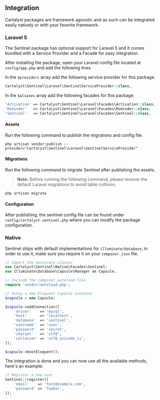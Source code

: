 ## Integration

Cartalyst packages are framework agnostic and as such can be integrated easily natively or with your favorite framework.

### Laravel 5

The Sentinel package has optional support for Laravel 5 and it comes bundled with a Service Provider and a Facade for easy integration.

After installing the package, open your Laravel config file located at `config/app.php` and add the following lines.

In the `$providers` array add the following service provider for this package.

```php
Cartalyst\Sentinel\Laravel\SentinelServiceProvider::class,
```

In the `$aliases` array add the following facades for this package.

```php
'Activation' => Cartalyst\Sentinel\Laravel\Facades\Activation::class,
'Reminder'   => Cartalyst\Sentinel\Laravel\Facades\Reminder::class,
'Sentinel'   => Cartalyst\Sentinel\Laravel\Facades\Sentinel::class,
```

#### Assets

Run the following command to publish the migrations and config file.

`php artisan vendor:publish --provider="Cartalyst\Sentinel\Laravel\SentinelServiceProvider"`

#### Migrations

Run the following command to migrate Sentinel after publishing the assets.

> **Note:** Before running the following command, please remove the default Laravel migrations to avoid table collision.

`php artisan migrate`

#### Configuration

After publishing, the sentinel config file can be found under `config/cartalyst.sentinel.php` where you can modify the package configuration.

### Native

Sentinel ships with default implementations for `illuminate/database`, in order to use it, make sure you require it on your `composer.json` file.

```php
// Import the necessary classes
use Cartalyst\Sentinel\Native\Facades\Sentinel;
use Illuminate\Database\Capsule\Manager as Capsule;

// Include the composer autoload file
require 'vendor/autoload.php';

// Setup a new Eloquent Capsule instance
$capsule = new Capsule;

$capsule->addConnection([
    'driver'    => 'mysql',
    'host'      => 'localhost',
    'database'  => 'sentinel',
    'username'  => 'user',
    'password'  => 'secret',
    'charset'   => 'utf8',
    'collation' => 'utf8_unicode_ci',
]);

$capsule->bootEloquent();
```

The integration is done and you can now use all the available methods, here's an example:

```php
// Register a new user
Sentinel::register([
	'email'    => 'test@example.com',
	'password' => 'foobar',
]);
```
